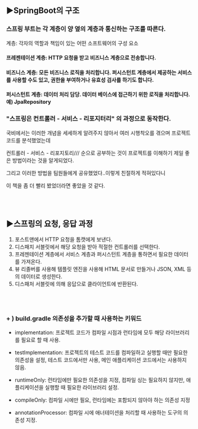 ## ▶SpringBoot의 구조


### 스프링 부트는 각 계층이 양 옆의 계층과 통신하는 구조를 따른다.

계층: 각자의 역할과 책임이 있는 어떤 소프트웨어의 구성 요소


#### 프레젠테이션 계층: HTTP 요청을 받고 비즈니스 계층으로 전송합니다.
#### 비즈니스 계층: 모든 비즈니스 로직을 처리합니다. 퍼시스턴트 계층에서 제공하는 서비스를 사용할 수도 있고, 권한을 부여하거나 유효성 검사를 하기도 합니다.
#### 퍼시스턴트 계층: 데이터 처리 담당. 데이터 베이스에 접근하기 위한 로직을 처리합니다. 예) JpaRepository



### "스프링은 컨트롤러 - 서비스 - 리포지터리" 의 과정으로 동작한다.

국비에서는 이러한 개념을 세세하게 알려주지 않아서 여러 시행착오를 겪으며 프로젝트 코드를 분석했었는데

컨트롤러 - 서비스 - 리포지토리/// 순으로 공부하는 것이 프로젝트를 이해하기 제일 좋은 방법이라는 것을 알게되었다.

그리고 이러한 방법을 팀원들에게 공유했었다..이렇게 친절하게 적혀있다니

이 책을 좀 더 빨리 봤었더라면 좋았을 것 같다.


<br><br>
## ▶스프링의 요청, 응답 과정

1. 포스트맨에서 HTTP 요청을 톰캣에게 보낸다.
2. 디스패치 서블릿에서 해당 요청을 받아 적절한 컨트롤러를 선택한다.
3. 프레젠테이션 계층에서 서비스 계층과 퍼시스턴트 계층을 통하면서 필요한 데이터를 가져온다.
4. 뷰 리졸버를 사용해 템플릿 엔진을 사용해 HTML 문서로 만들거나 JSON, XML 등의 데이터로 생성한다.
5. 디스패처 서블릿에 의해 응답으로 클라이언트에 반환된다.



<br><br>
### + ) build.gradle 의존성을 추가할 때 사용하는 키워드


- implementation: 프로젝트 코드가 컴파일 시점과 런타임에 모두 해당 라이브러리를 필요로 할 때 사용.

- testImplementation: 프로젝트의 테스트 코드를 컴파일하고 실행할 때만 필요한 의존성을 설정, 테스트 코드에서만 사용, 메인 애플리케이션 코드에서는 사용하지 않음.

- runtimeOnly: 런타임에만 필요한 의존성을 지정, 컴파일 싱는 필요하지 않지만, 애플리케이션을 실행할 때 필요한 라이브러리 설정.

- compileOnly: 컴파일 시에만 필요, 런타임에는 포함되지 않아야 하는 의존성 지정

- annotationProcessor: 컴파일 시에 애너테이션을 처리할 때 사용하는 도구의 의존성 지정.

